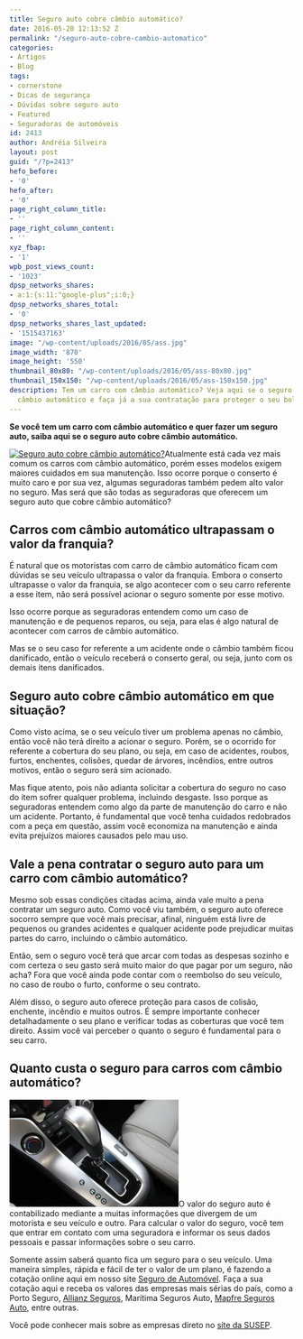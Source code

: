 ```yaml
---
title: Seguro auto cobre câmbio automático?
date: 2016-05-20 12:13:52 Z
permalink: "/seguro-auto-cobre-cambio-automatico"
categories:
- Artigos
- Blog
tags:
- cornerstone
- Dicas de segurança
- Dúvidas sobre seguro auto
- Featured
- Seguradoras de automóveis
id: 2413
author: Andréia Silveira
layout: post
guid: "/?p=2413"
hefo_before:
- '0'
hefo_after:
- '0'
page_right_column_title:
- ''
page_right_column_content:
- ''
xyz_fbap:
- '1'
wpb_post_views_count:
- '1023'
dpsp_networks_shares:
- a:1:{s:11:"google-plus";i:0;}
dpsp_networks_shares_total:
- '0'
dpsp_networks_shares_last_updated:
- '1515437163'
image: "/wp-content/uploads/2016/05/ass.jpg"
image_width: '870'
image_height: '550'
thumbnail_80x80: "/wp-content/uploads/2016/05/ass-80x80.jpg"
thumbnail_150x150: "/wp-content/uploads/2016/05/ass-150x150.jpg"
description: Tem um carro com câmbio automático? Veja aqui se o seguro auto cobre
  câmbio automático e faça já a sua contratação para proteger o seu bolso!
---
```


**Se você tem um carro com câmbio automático e quer fazer um seguro auto, saiba aqui se o seguro auto cobre câmbio automático.**

[<img class="alignleft wp-image-3228 size-full" title="Seguro auto cobre câmbio automático?" src="/wp-content/uploads/2016/05/cambio-automatico.jpg" alt="Seguro auto cobre câmbio automático?" width="275" height="183" srcset="/wp-content/uploads/2016/05/cambio-automatico.jpg 275w, /wp-content/uploads/2016/05/cambio-automatico-250x166.jpg 250w, /wp-content/uploads/2016/05/cambio-automatico-120x80.jpg 120w" sizes="(max-width: 275px) 100vw, 275px" />](/wp-content/uploads/2016/05/cambio-automatico.jpg)Atualmente está cada vez mais comum os carros com câmbio automático, porém esses modelos exigem maiores cuidados em sua manutenção. Isso ocorre porque o conserto é muito caro e por sua vez, algumas seguradoras também pedem alto valor no seguro. Mas será que são todas as seguradoras que oferecem um seguro auto que cobre câmbio automático?

## Carros com câmbio automático ultrapassam o valor da franquia?

É natural que os motoristas com carro de câmbio automático ficam com dúvidas se seu veículo ultrapassa o valor da franquia. Embora o conserto ultrapasse o valor da franquia, se algo acontecer com o seu carro referente a esse item, não será possível acionar o seguro somente por esse motivo.

Isso ocorre porque as seguradoras entendem como um caso de manutenção e de pequenos reparos, ou seja, para elas é algo natural de acontecer com carros de câmbio automático.

Mas se o seu caso for referente a um acidente onde o câmbio também ficou danificado, então o veículo receberá o conserto geral, ou seja, junto com os demais itens danificados.

## Seguro auto cobre câmbio automático em que situação?

Como visto acima, se o seu veículo tiver um problema apenas no câmbio, então você não terá direito a acionar o seguro. Porém, se o ocorrido for referente a cobertura do seu plano, ou seja, em caso de acidentes, roubos, furtos, enchentes, colisões, quedar de árvores, incêndios, entre outros motivos, então o seguro será sim acionado.

Mas fique atento, pois não adianta solicitar a cobertura do seguro no caso do item sofrer qualquer problema, incluindo desgaste. Isso porque as seguradoras entendem como algo da parte de manutenção do carro e não um acidente. Portanto, é fundamental que você tenha cuidados redobrados com a peça em questão, assim você economiza na manutenção e ainda evita prejuízos maiores causados pelo mau uso.

## Vale a pena contratar o seguro auto para um carro com câmbio automático?

Mesmo sob essas condições citadas acima, ainda vale muito a pena contratar um seguro auto. Como você viu também, o seguro auto oferece socorro sempre que você mais precisar, afinal, ninguém está livre de pequenos ou grandes acidentes e qualquer acidente pode prejudicar muitas partes do carro, incluindo o câmbio automático.

Então, sem o seguro você terá que arcar com todas as despesas sozinho e com certeza o seu gasto será muito maior do que pagar por um seguro, não acha? Fora que você ainda pode contar com o reembolso do seu veículo, no caso de roubo o furto, conforme o seu contrato.

Além disso, o seguro auto oferece proteção para casos de colisão, enchente, incêndio e muitos outros. É sempre importante conhecer detalhadamente o seu plano e verificar todas as coberturas que você tem direito. Assim você vai perceber o quanto o seguro é fundamental para o seu carro.

## Quanto custa o seguro para carros com câmbio automático?

[<img class="alignleft wp-image-3232 size-medium" title="Seguro auto cobre câmbio automático?" src="/wp-content/uploads/2016/05/ass-300x190.jpg" alt="Seguro auto cobre câmbio automático?" width="300" height="190" />](/wp-content/uploads/2016/05/ass.jpg)O valor do seguro auto é contabilizado mediante a muitas informações que divergem de um motorista e seu veículo e outro. Para calcular o valor do seguro, você tem que entrar em contato com uma seguradora e informar os seus dados pessoais e passar informações sobre o seu carro.

Somente assim saberá quanto fica um seguro para o seu veículo. Uma maneira simples, rápida e fácil de ter o valor de um plano, é fazendo a cotação online aqui em nosso site <a href="/" target="_blank">Seguro de Automóvel</a>. Faça a sua cotação aqui e receba os valores das empresas mais sérias do país, como a Porto Seguro, <a href="/o-que-voce-precisa-saber-sobre-seguro-auto-allianz-seguros" target="_blank">Allianz Seguros</a>, Marítima Seguros Auto, <a href="/mapfre-seguros-auto/" target="_blank">Mapfre Seguros Auto</a>, entre outras.

Você pode conhecer mais sobre as empresas direto no <a href="http://www2.susep.gov.br/download/cartilha/cartilha_susep2e.pdf" target="_blank">site da SUSEP</a>.